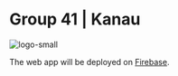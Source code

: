 # Group 41 | Kanau
![logo-small](https://user-images.githubusercontent.com/55874439/112708300-1c1caf00-8eec-11eb-8537-66bb2d759e83.png)

The web app will be deployed on [Firebase](https://firebase.google.com/).
